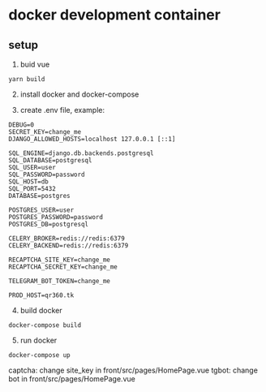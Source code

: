 # docker development container
## setup

1. buid vue
```
yarn build
```

2. install docker and docker-compose

3. create .env file, example:
```
DEBUG=0
SECRET_KEY=change_me
DJANGO_ALLOWED_HOSTS=localhost 127.0.0.1 [::1]

SQL_ENGINE=django.db.backends.postgresql
SQL_DATABASE=postgresql
SQL_USER=user
SQL_PASSWORD=password
SQL_HOST=db
SQL_PORT=5432
DATABASE=postgres

POSTGRES_USER=user
POSTGRES_PASSWORD=password
POSTGRES_DB=postgresql

CELERY_BROKER=redis://redis:6379
CELERY_BACKEND=redis://redis:6379

RECAPTCHA_SITE_KEY=change_me
RECAPTCHA_SECRET_KEY=change_me

TELEGRAM_BOT_TOKEN=change_me

PROD_HOST=qr360.tk
```

4. build docker
```
docker-compose build
```

5. run docker
```
docker-compose up
```

captcha: change site_key in front/src/pages/HomePage.vue
tgbot: change bot in front/src/pages/HomePage.vue
